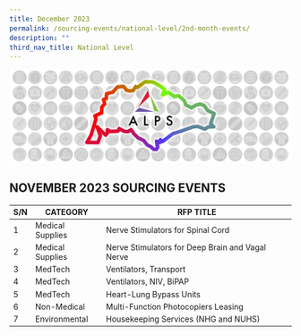 ```yaml
---
title: December 2023
permalink: /sourcing-events/national-level/2nd-month-events/
description: ""
third_nav_title: National Level
---
```

![](/images/alps_sourcing_events_national_1920x640_clear.png)

## NOVEMBER 2023 SOURCING EVENTS


| S/N | CATEGORY | RFP TITLE |
| -------- | -------- | -------- |
| 1 | Medical Supplies | Nerve Stimulators for Spinal Cord |
| 2 | Medical Supplies | Nerve Stimulators for Deep Brain and Vagal Nerve |
| 3 | MedTech | Ventilators, Transport |
| 4 | MedTech | Ventilators, NIV, BiPAP |
| 5 | MedTech | Heart-Lung Bypass Units |
| 6 | Non-Medical | Multi-Function Photocopiers Leasing |
| 7 | Environmental | Housekeeping Services (NHG and NUHS) |